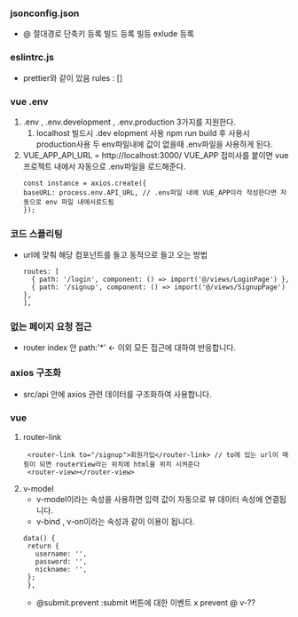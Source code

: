 ### jsonconfig.json
* @ 절대경로 단축키 등록 빌드 등록 빌등 exlude 등록
### eslintrc.js
* prettier와 같이 있음 rules : []

### vue .env
1. .env  , .env.development , .env.production 3가지를 지원한다.
   1. localhost 빌드시 .dev elopment 사용 npm run build 후 사용시 production사용 두 env파일내에 값이 없을때 .env파일을 사용하게 된다.
2. VUE_APP_API_URL = http://localhost:3000/ VUE_APP 접미사를 붙이면 vue 프로젝트 내에서 자동으로 .env파일을 로드해준다.
   ~~~
   const instance = axios.create({
   baseURL: process.env.API_URL, // .env파일 내에 VUE_APP이라 작성한다면 자동으로 env 파일 내에서로드됨
   });
   ~~~
### 코드 스플리팅
* url에 맞춰 해당 컴포넌트를 들고 동적으로 들고 오는 방법
  ~~~
  routes: [
    { path: '/login', component: () => import('@/views/LoginPage') },
    { path: '/signup', component: () => import('@/views/SignupPage') },
  ],
  ~~~
  
### 없는 페이지 요청 접근
* router index 안 path:'*' <- 이외 모든 접근에 대하여 반응합니다.

### axios 구조화
* src/api 안에 axios 관련 데이터를 구조화하여 사용합니다.

### vue
1. router-link
   ~~~
    <router-link to="/signup">회원가입</router-link> // to에 있는 url이 매핑이 되면 routerView라는 위치에 html을 위치 시켜준다
    <router-view></router-view>
   ~~~
2. v-model
   * v-model이라는 속성을 사용하면 입력 값이 자동으로 뷰 데이터 속성에 연결됩니다.
   * v-bind , v-on이라는 속성과 같이 이용이 됩니다.
   ~~~~
   data() {
    return {
      username: '',
      password: '',
      nickname: '',
    };
    },
   ~~~~
   * @submit.prevent :submit 버튼에 대한 이벤트 x prevent @ v-??
